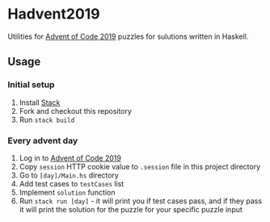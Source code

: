 # Hadvent2019

Utilities for [Advent of Code 2019](https://adventofcode.com/2019) puzzles for sulutions written in Haskell.

## Usage

### Initial setup

1. Install [Stack](https://docs.haskellstack.org/en/stable/README/)
1. Fork and checkout this repository
1. Run `stack build`

### Every advent day

1. Log in to [Advent of Code 2019](https://adventofcode.com/2019)
1. Copy `session` HTTP cookie value to `.session` file in this project directory
1. Go to `[day]/Main.hs` directory
1. Add test cases to `testCases` list
1. Implement `solution` function
1. Run `stack run [day]` - it will print you if test cases pass, and if they pass it will print the solution for the puzzle for your specific puzzle input
